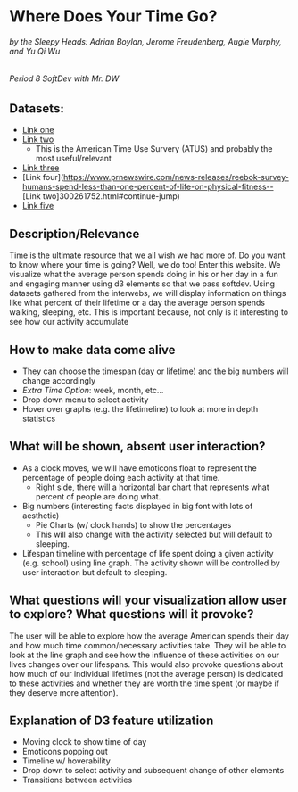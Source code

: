 # Where Does Your Time Go?
###### by the Sleepy Heads: Adrian Boylan, Jerome Freudenberg, Augie Murphy, and Yu Qi Wu
###### Period 8 SoftDev with Mr. DW

## Datasets:
- [Link one](https://graphics.wsj.com/time-use/)
- [Link two](https://www.bls.gov/tus/charts.htm)
  - This is the American Time Use Survery (ATUS) and probably the most useful/relevant
- [Link three](http://yourlifeinnumbers.org/)
- [Link four](https://www.prnewswire.com/news-releases/reebok-survey-humans-spend-less-than-one-percent-of-life-on-physical-fitness-- [Link two]300261752.html#continue-jump)
- [Link five](https://flowingdata.com/2015/12/15/a-day-in-the-life-of-americans/)



## Description/Relevance
Time is the ultimate resource that we all wish we had more of. Do you want to know where your time is going? Well, we do too! Enter this website. We visualize what the average person spends doing in his or her day in a fun and engaging manner using d3 elements so that we pass softdev. Using datasets gathered from the interwebs, we will display information on things like what percent of their lifetime or a day the average person spends walking, sleeping, etc. This is important because, not only is it interesting to see how our activity accumulate 

## How to make data come alive
- They can choose the timespan (day or lifetime) and the big numbers will change accordingly
 - *Extra Time Option*: week, month, etc…
- Drop down menu to select activity 
- Hover over graphs (e.g. the lifetimeline) to look at more in depth statistics

## What will be shown, absent user interaction?
- As a clock moves, we will have emoticons float to represent the percentage of people doing each activity at that time.
  - Right side, there will a horizontal bar chart that represents what percent of people are doing what. 
- Big numbers (interesting facts displayed in big font with lots of aesthetic)
  - Pie Charts (w/ clock hands) to show the percentages
  - This will also change with the activity selected but will default to sleeping.
- Lifespan timeline with percentage of life spent doing a given activity (e.g. school) using line graph. The activity shown will be controlled by user interaction but default to sleeping.


## What questions will your visualization allow user to explore? What questions will it provoke?
The user will be able to explore how the average American spends their day and how much time common/necessary activities take. They will be able to look at the line graph and see how the influence of these activities on our lives changes over our lifespans. This would also provoke questions about how much of our individual lifetimes (not the average person) is dedicated to these activities and whether they are worth the time spent (or maybe if they deserve more attention). 

 
## Explanation of D3 feature utilization
- Moving clock to show time of day
- Emoticons popping out
- Timeline w/ hoverability
- Drop down to select activity and subsequent change of other elements
- Transitions between activities


